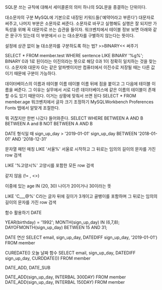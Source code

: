 
SQL문 쓰는 규칙에 대해서
세미콜론의 의미
하나의 SQL문을 종결하는 단위이다.

대소문자의 구분
MySQL에 기본으로 내장된 키워드들('예약어라고 부른다') 대문자로 써주고, 나머지 부분은 소문자로 써준다.
소문자로 바꾸고 실행해도 실행은 잘 되지만 가독성을 위해 꼭 대문자로 쓰는 습관을 들이자.
워크벤치에서 테이블 정보 보면 아래와 같은 문구가 있는데 이 부분에서 ci 는 대소문자를 구별하지 않는다는 뜻이다.


설정에 상관 없이 늘 대소문자를 구분하도록 하는 법? >>BINARY<< 써주기

SELECT * FROM member.test WHERE sentence LIKE BINARY '%g%';
BINARY 0과 1로 된이라는 이진의라는 뜻으로 해당 0과 1이 정확히 일치하는 것을 찾는다.
소문자와 대문자 G는 같은 알파벳이지만 컴퓨터에서 이진수로 저장될 때는 다른 값이기 때문에 구분이 가능하다.

데이터베이스의 이름과 테이블 이름
테이블 이름 뒤에 점을 붙이고 그 다음에 테이블 이름을 써준다.
그 이유는 실무에서 서로 다른 데이터베이스에 같은 이름의 테이블이 존재할 수도 있기 때문이다.
이거는 상황에 맞춰서 쓰면 된다
SELECT * FROM member.age 
워크벤치에서 글자 크기 조정하기
MySQLWorkbench Proferences
Fonts 탭에서 알맞게 조절한다.

뭐 귀찮지만 한번 나갔다 들어와준다.
SELECT WHERE BETWEEN A AND B
BETWEEN A and B
NOT BETWEEN A AND B

DATE 형식일 때
sign_up_day > '2019-01-01'
sign_up_day BETWEEN '2018-01-01' AND '2018-12-31'

문자열 패턴 매칭
LIKE '서울%'
서울로 시작하고 그 뒤로는 임의의 길이의 문자를 가진 row 검색

LIKE '%고양시%'
고양시를 포함한 모든 row 검색

같지 않음
(!= , <>)

이중에 있는
age IN (20, 30)
나이가 20이거나 30이라는 뜻

LIKE 'C___@%'
C라는 글자 뒤에 길이가 3개이고 골뱅이를 포함하며 그 뒤로는 임의의 길이의 문자를 가진 row 검색

함수 활용하기
DATE

YEAR(birthday) = '1992';
MONTH(sign_up_day) IN (6,7,8);
DAYOFMONTH(sign_up_day) BETWEEN 15 AND 31;

DATE 연산
SELECT email, sign_up_day, DATEDIFF sign_up_day, '2019-01-01') FROM member

CUREDATE() 오늘 날짜 함수
SELECT email, sign_up_day, DATEDIFF sign_up_day, CURDDATE()) FROM member

DATE_ADD, DATE_SUB

DATE_ADD(sign_up_day, INTERBAL 300DAY) FROM member
DATE_ADD(sign_up_day, INTERBAL 150DAY) FROM member

